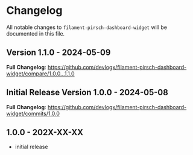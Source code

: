 # Changelog

All notable changes to `filament-pirsch-dashboard-widget` will be documented in this file.

## Version 1.1.0 - 2024-05-09

**Full Changelog**: https://github.com/devlogx/filament-pirsch-dashboard-widget/compare/1.0.0...1.1.0

## Initial Release Version 1.0.0 - 2024-05-08

**Full Changelog**: https://github.com/devlogx/filament-pirsch-dashboard-widget/commits/1.0.0

## 1.0.0 - 202X-XX-XX

- initial release
